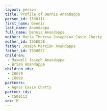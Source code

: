 ```yaml
---
layout: person
title: Profile of Dennis Anandappa
person_id: I500111
first_name: Dennis
last_name: Anandappa
full_name: Dennis Anandappa
mother: Maria Theresa Josephina Casie Chetty
mother_id: I500028
father: Joseph Marcian Anandappa
father_id: I500027
children:
 - Maxwell Joseph Anandappa
 - Brian Anandappa
children_ids:
 - I0079
 - I0080
partners:
 - Agnes Casie Chetty
partner_ids:
 - I500113
sex: M
---
```


